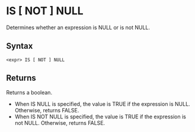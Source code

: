 # IS [ NOT ] NULL

Determines whether an expression is NULL or is not NULL.

## Syntax

```scopeql
<expr> IS [ NOT ] NULL
```

## Returns

Returns a boolean.

* When IS NULL is specified, the value is TRUE if the expression is NULL. Otherwise, returns FALSE.
* When IS NOT NULL is specified, the value is TRUE if the expression is not NULL. Otherwise, returns FALSE.
